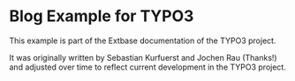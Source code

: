 Blog Example for TYPO3
======================

This example is part of the Extbase documentation of the TYPO3 project.

It was originally written by Sebastian Kurfuerst and Jochen Rau (Thanks!) and
adjusted over time to reflect current development in the TYPO3 project.
